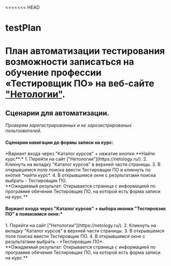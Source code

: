 <<<<<<< HEAD
# testPlan
План автоматизации тестирования возможности записаться на обучение профессии «Тестировщик ПО» на веб-сайте ["Нетологии"](https://netology.ru/).
=======

 <h2> Сценарии для автоматизации. </h2>

*Проверям зарегистрированных и не зарезистрированых польтзователей.*

<h4> Сценарии навигации до формы записи на курс: </h4>
*Вариант входа через "Каталог курсов" + нажатие кнопки **Найти курс**:*
  1. Перейти на сайт ["Нетологии"](https://netology.ru/).
  2. Кликнуть на вкладку "Каталог курсов" в верхней части страницы.
  3. В открывшемся поле поиска ввести Тестировщик ПО и кликнуть по кнопке *найти курс*.
  4. В открывшимся окне с результатами поиска выбрать - Тестировщик ПО.
<br>  **Ожидаемый результат: Открывается страница с информацией по программе обечения Тестировщик ПО, на которой есть форма записи на курс.**

<h4> Вариант входа через "Каталог курсов" + выбора иконки "Тестировзик ПО" в появизимся окне:* </h4>
  1. Перейти на сайт ["Нетологии"](https://netology.ru/).
  2. Кликнуть на вкладку "Каталог курсов" в верхней части страницы.
  3. В открывшемся поле поиска ввести Тестировщик ПО.
  4. В открывшимся окне с результатами  выбрать - *Тестировщик ПО*.
<br> **Ожидаемый результат: Открывается страница с информацией по программе обечения Тестировщик ПО, на которой есть форма записи на курс.**